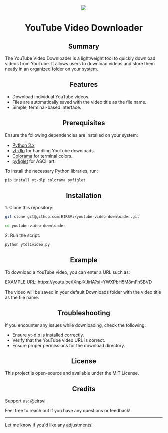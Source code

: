 

<p align="center">
  <a href="#">
    <img src="https://skillicons.dev/icons?i=git,kali,windows,powershell" />
  </a>
</p>

<h1 align="center">YouTube Video Downloader</h1>

<h2 align="center">Summary</h2>

<p>
The YouTube Video Downloader is a lightweight tool to quickly download videos from YouTube. It allows users to download videos and store them neatly in an organized folder on your system.
</p>

<h2 align="center">Features</h2>

<ul>
  <li>Download individual YouTube videos.</li>
  <li>Files are automatically saved with the video title as the file name.</li>
  <li>Simple, terminal-based interface.</li>
</ul>

<h2 align="center">Prerequisites</h2>

<p>Ensure the following dependencies are installed on your system:</p>

<ul>
  <li><a href="https://www.python.org/downloads/">Python 3.x</a></li>
  <li><a href="https://github.com/yt-dlp/yt-dlp">yt-dlp</a> for handling YouTube downloads.</li>
  <li><a href="https://pypi.org/project/colorama/">Colorama</a> for terminal colors.</li>
  <li><a href="https://pypi.org/project/pyfiglet/">pyfiglet</a> for ASCII art.</li>
</ul>

<p>To install the necessary Python libraries, run:</p>

```bash
pip install yt-dlp colorama pyfiglet
```

<h2 align="center">Installation</h2>

<p>1. Clone this repository:</p>

```bash
git clone git@github.com:EIRSVi/youtube-video-downloader.git

cd youtube-video-downloader
```

<p>2. Run the script:</p>

```bash
python ytdl1video.py
```

<h2 align="center">Example</h2>

<p>
To download a YouTube video, you can enter a URL such as:
</p>

<p>
 EXAMPLE URL: https://youtu.be/lXnpiXJirlA?si=YWXPbH5M8mFhSBVD
</p>

<p>
The video will be saved in your default Downloads folder with the video title as the file name.
</p>

<h2 align="center">Troubleshooting</h2>

<p>
If you encounter any issues while downloading, check the following:
</p>

<ul>
  <li>Ensure yt-dlp is installed correctly.</li>
  <li>Verify that the YouTube video URL is correct.</li>
  <li>Ensure proper permissions for the download directory.</li>
</ul>

<h2 align="center">License</h2>

<p>
This project is open-source and available under the MIT License.
</p>

<h2 align="center">Credits</h2>

<p>
Support us: <a href="https://github.com/eirsvi/">@eirsvi</a>
</p>

<p>
Feel free to reach out if you have any questions or feedback!
</p>

---

Let me know if you'd like any adjustments!
